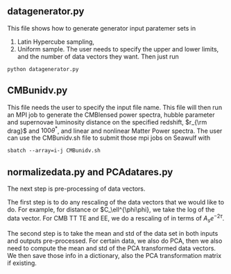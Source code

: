 ## datagenerator.py <a name="generate"></a>
This file shows how to generate generator input paratemer sets in
1. Latin Hypercube sampling,
2. Uniform sample.
The user needs to specify the upper and lower limits, and the number of data vectors they want. Then just run

```
python datagenerator.py
```

## CMBunidv.py <a name="mpirun"></a>
This file needs the user to specify the input file name. This file will then run an MPI job to generate the
CMBlensed power spectra, hubble parameter and supernovae luminosity distance on the specified redshift, $r_{\rm drag}$
and $100\theta^*$, and linear and nonlinear Matter Power spectra.
The user can use the CMBunidv.sh file to submit those mpi jobs on Seawulf with
```
sbatch --array=i-j CMBunidv.sh
```

## normalizedata.py and PCAdatares.py <a name="normalization"></a>
The next step is pre-processing of data vectors.

The first step is to do any rescaling of the data vectors that we would like to do. For example, for distance or $C_\ell^{\phi\phi}, 
we take the log of the data vector. For CMB TT TE and EE, we do a rescaling of in terms of $A_se^{-2\tau}$.

The second step is to take the mean and std of the data set in both inputs and outputs pre-processed. For certain data, we also do PCA, then we also need to compute the mean and std of the PCA transformed data vectors. We then save those info in a dictionary, also the PCA transformation matrix if existing.
